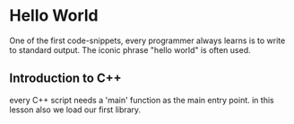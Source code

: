 # Hello World

One of the first code-snippets, every programmer always learns is to write to standard output. The iconic phrase "hello world" is often used.

## Introduction to C++
every C++ script needs a 'main' function as the main entry point.
in this lesson also we load our first library.